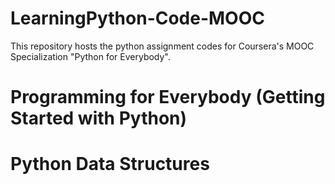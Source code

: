 # LearningPython-Code-MOOC

This repository hosts the python assignment codes for Coursera's MOOC Specialization "Python for Everybody". 


Programming for Everybody (Getting Started with Python)
============================================================

Python Data Structures
========================
